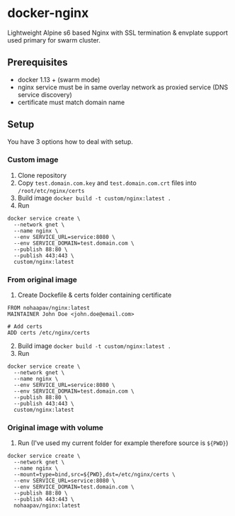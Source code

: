 # docker-nginx
Lightweight Alpine s6 based Nginx with SSL termination & envplate support used primary for swarm cluster.

## Prerequisites 

* docker 1.13 + (swarm mode)
* nginx service must be in same overlay network as proxied service (DNS service discovery)
* certificate must match domain name

## Setup

You have 3 options how to deal with setup.

### Custom image

1. Clone repository
2. Copy ``test.domain.com.key`` and ``test.domain.com.crt`` files into ``/root/etc/nginx/certs``
3. Build image ``docker build -t custom/nginx:latest .``
4. Run
```{r, engine='bash', count_lines}
docker service create \
  --network gnet \
  --name nginx \
  --env SERVICE_URL=service:8080 \
  --env SERVICE_DOMAIN=test.domain.com \
  --publish 88:80 \
  --publish 443:443 \
  custom/nginx:latest
```

### From original image

1. Create Dockefile & certs folder containing certificate
```{r, engine='bash', count_lines}
FROM nohaapav/nginx:latest
MAINTAINER John Doe <john.doe@email.com>

# Add certs
ADD certs /etc/nginx/certs
```
2. Build image ``docker build -t custom/nginx:latest .``
3. Run
```{r, engine='bash', count_lines}
docker service create \
  --network gnet \
  --name nginx \
  --env SERVICE_URL=service:8080 \
  --env SERVICE_DOMAIN=test.domain.com \
  --publish 88:80 \
  --publish 443:443 \
  custom/nginx:latest
```

### Original image with volume
1. Run (I've used my current folder for example therefore source is ``${PWD}``)
```{r, engine='bash', count_lines}
docker service create \
  --network gnet \
  --name nginx \
  --mount=type=bind,src=${PWD},dst=/etc/nginx/certs \
  --env SERVICE_URL=service:8080 \
  --env SERVICE_DOMAIN=test.domain.com \
  --publish 88:80 \
  --publish 443:443 \
  nohaapav/nginx:latest
```
